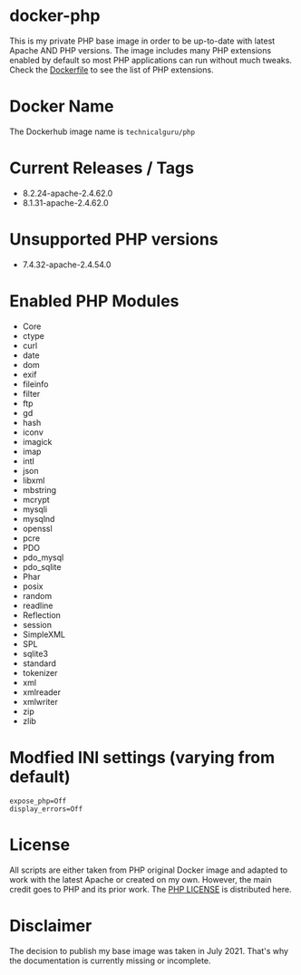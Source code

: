 # docker-php
This is my private PHP base image in order to be up-to-date with latest Apache AND PHP versions. The image includes many PHP extensions enabled
by default so most PHP applications can run without much tweaks. Check the [Dockerfile](Dockerfile) to see the list of PHP extensions.

# Docker Name
The Dockerhub image name is `technicalguru/php`

# Current Releases / Tags
* 8.2.24-apache-2.4.62.0
* 8.1.31-apache-2.4.62.0

# Unsupported PHP versions
* 7.4.32-apache-2.4.54.0

# Enabled PHP Modules
* Core
* ctype
* curl
* date
* dom
* exif
* fileinfo
* filter
* ftp
* gd
* hash
* iconv
* imagick
* imap
* intl
* json
* libxml
* mbstring
* mcrypt
* mysqli
* mysqlnd
* openssl
* pcre
* PDO
* pdo_mysql
* pdo_sqlite
* Phar
* posix
* random
* readline
* Reflection
* session
* SimpleXML
* SPL
* sqlite3
* standard
* tokenizer
* xml
* xmlreader
* xmlwriter
* zip
* zlib

# Modfied INI settings (varying from default)
```
expose_php=Off
display_errors=Off
```

# License
All scripts are either taken from PHP original Docker image and adapted to work with the latest Apache or created on my own. However, the main
credit goes to PHP and its prior work. The [PHP LICENSE](PHP_LICENSE.txt) is distributed here.

# Disclaimer
The decision to publish my base image was taken in July 2021. That's why the documentation is currently missing or incomplete. 


